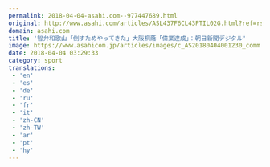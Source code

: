 ```yaml
---
permalink: 2018-04-04-asahi.com--977447689.html
original: http://www.asahi.com/articles/ASL437F6CL43PTIL02G.html?ref=rss
domain: asahi.com
title: '智弁和歌山「倒すためやってきた」大阪桐蔭「偉業達成」：朝日新聞デジタル'
image: https://www.asahicom.jp/articles/images/c_AS20180404001230_comm.jpg
date: 2018-04-04 03:29:33
category: sport
translations: 
 - 'en'
 - 'es'
 - 'de'
 - 'ru'
 - 'fr'
 - 'it'
 - 'zh-CN'
 - 'zh-TW'
 - 'ar'
 - 'pt'
 - 'hy'
---
```


